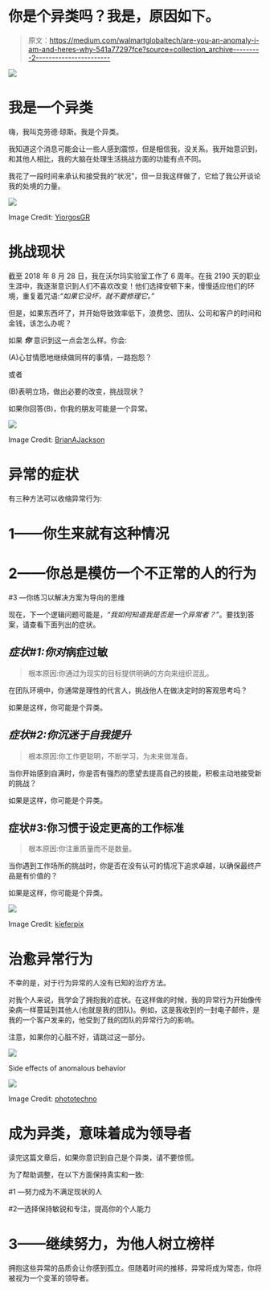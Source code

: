 # 你是个异类吗？我是，原因如下。

> 原文：<https://medium.com/walmartglobaltech/are-you-an-anomaly-i-am-and-heres-why-541a77297fce?source=collection_archive---------2----------------------->

![](img/16c8f41cb1cf0c3fbebe36b29454df60.png)

# **我是一个异类**

嗨，我叫克劳德·琼斯。我是个异类。

我知道这个消息可能会让一些人感到震惊，但是相信我，没关系。我开始意识到，和其他人相比，我的大脑在处理生活挑战方面的功能有点不同。

我花了一段时间来承认和接受我的“状况”，但一旦我这样做了，它给了我公开谈论我的处境的力量。

![](img/90efe4d4af57a58ab8379737eed27ea3.png)

Image Credit: [YiorgosGR](https://www.istockphoto.com/photo/uniqueness-difference-individuality-and-standing-out-from-the-crowd-concept-gm615829998-106952537)

# **挑战现状**

截至 2018 年 8 月 28 日，我在沃尔玛实验室工作了 6 周年。在我 2190 天的职业生涯中，我逐渐意识到人们不喜欢改变！他们选择安顿下来，慢慢适应他们的环境，重复着咒语:*“如果它没坏，就不要修理它。”*

但是，如果东西坏了，并开始导致效率低下，浪费您、团队、公司和客户的时间和金钱，该怎么办呢？

如果 ***你*** 意识到这一点会怎么样。你会:

(A)心甘情愿地继续做同样的事情，一路抱怨？

或者

(B)表明立场，做出必要的改变，挑战现状？

如果你回答(B)，你我的朋友可能是一个异常。

![](img/2c8db39a619b88bf958e9cf65a15ca49.png)

Image Credit: [BrianAJackson](https://www.istockphoto.com/photo/searching-for-real-estate-house-or-new-home-gm807298046-130808171)

# **异常的症状**

有三种方法可以收缩异常行为:

# 1——你生来就有这种情况

# 2——你总是模仿一个不正常的人的行为

#3 —你练习以解决方案为导向的思维

现在，下一个逻辑问题可能是，*“我如何知道我是否是一个异常者？”*。要找到答案，请查看下面列出的症状。

## *症状#1:你对*病症过敏

> 根本原因:你通过为现实的目标提供明确的方向来组织混乱。

在团队环境中，你通常是理性的代言人，挑战他人在做决定时的客观思考吗？

如果是这样，你可能是个异类。

## *症状#2:你沉迷于自我提升*

> 根本原因:你工作更聪明，不断学习，为未来做准备。

当你开始感到自满时，你是否有强烈的愿望去提高自己的技能，积极主动地接受新的挑战？

如果是这样，你可能是个异类。

## 症状#3:你习惯于设定更高的工作标准

> 根本原因:你注重质量而不是数量。

当你遇到工作场所的挑战时，你是否在没有认可的情况下追求卓越，以确保最终产品是有价值的？

如果是这样，你可能是个异类。

![](img/8ae79d87b45a6354da68ef5e9fcfda2b.png)

Image Credit: [kieferpix](https://www.istockphoto.com/photo/hand-holding-beautiful-heart-up-to-the-sky-gm817147776-132757715)

# **治愈异常行为**

不幸的是，对于行为异常的人没有已知的治疗方法。

对我个人来说，我学会了拥抱我的症状。在这样做的时候，我的异常行为开始像传染病一样蔓延到其他人(也就是我的团队)。例如，这是我收到的一封电子邮件，是我的一个客户发来的，他受到了我的团队的异常行为的影响。

注意，如果你的心脏不好，请跳过这一部分。

![](img/917fa7f4a87b8c23c4826c136e9df2db.png)

Side effects of anomalous behavior

![](img/4695325be6cf521754859d09bef9d88c.png)

Image Credit: [phototechno](https://www.istockphoto.com/photo/leadership-concepts-gm943960736-257879051)

# **成为异类，意味着成为领导者**

读完这篇文章后，如果你意识到自己是个异类，请不要惊慌。

为了帮助调整，在以下方面保持真实和一致:

#1 —努力成为不满足现状的人

#2—选择保持敏锐和专注，提高你的个人能力

# 3——继续努力，为他人树立榜样

拥抱这些异常的品质会让你感到孤立。但随着时间的推移，异常将成为常态，你将被视为一个变革的领导者。